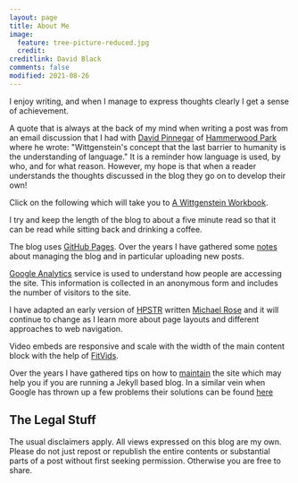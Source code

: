 ```yaml
---
layout: page
title: About Me
image:
  feature: tree-picture-reduced.jpg
  credit:
creditlink: David Black
comments: false
modified: 2021-08-26
---
```


I enjoy writing, and when I manage to express thoughts clearly I get a sense of achievement.

A quote that is always at the back of my mind when writing a post was from an email discussion that I had with [David Pinnegar](https://www.ft.com/content/79c7c444-a788-11e8-926a-7342fe5e173f) of [Hammerwood Park](https://www.hammerwoodpark.co.uk/) where he wrote: "Wittgenstein's concept that the last barrier to humanity is the understanding of language." It is a reminder how language is used, by who, and for what reason. However, my hope is that when a reader understands the thoughts discussed in the blog they go on to develop their own!

Click on the following which will take you to [A Wittgenstein Workbook](/assets/wittgenstein_workbook/contents/). 


I try and keep the length of the blog to about a five minute read so that it can be read while sitting back and drinking a coffee.

The blog uses [GitHub Pages](https://jekyllrb.com/docs/github-pages/).  Over the years I have gathered some [notes](/assets/md/git-notes) about managing the blog and in particular uploading new posts.

<a href="https://www.google.co.uk/analytics/">Google Analytics</a> service is used to understand how people are accessing the site. This information is collected in an anonymous form and includes the number of visitors to the site.

I have adapted an early version of [HPSTR](https://mademistakes.com/work/hpstr-jekyll-theme/) written [Michael Rose](https://mademistakes.com/about/) and it will continue to change as I learn more about page layouts and different approaches to web navigation.

Video embeds are responsive and scale with the width of the main content block with the help of [FitVids](https://fitvidsjs.com/).

Over the years I have gathered tips on how to [maintain](/assets/md/maintenance) the site which may help you if you are running a Jekyll based blog. In a similar vein when Google has thrown up a few problems their solutions can be found [here](/assets/md/resolved-problems)

<h2>The Legal Stuff</h2>

The usual disclaimers apply. All views expressed on this blog are my own. Please do not just repost or republish the entire contents or substantial parts of a post without first seeking permission. Otherwise you are free to share.
